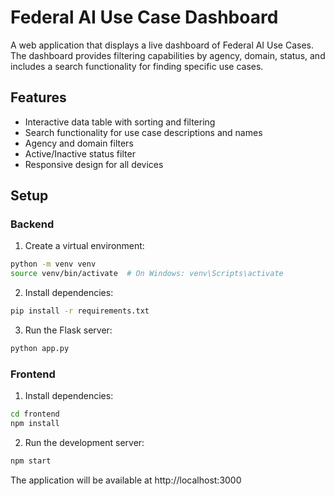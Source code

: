 # Federal AI Use Case Dashboard

A web application that displays a live dashboard of Federal AI Use Cases. The dashboard provides filtering capabilities by agency, domain, status, and includes a search functionality for finding specific use cases.

## Features
- Interactive data table with sorting and filtering
- Search functionality for use case descriptions and names
- Agency and domain filters
- Active/Inactive status filter
- Responsive design for all devices

## Setup

### Backend
1. Create a virtual environment:
```bash
python -m venv venv
source venv/bin/activate  # On Windows: venv\Scripts\activate
```

2. Install dependencies:
```bash
pip install -r requirements.txt
```

3. Run the Flask server:
```bash
python app.py
```

### Frontend
1. Install dependencies:
```bash
cd frontend
npm install
```

2. Run the development server:
```bash
npm start
```

The application will be available at http://localhost:3000
